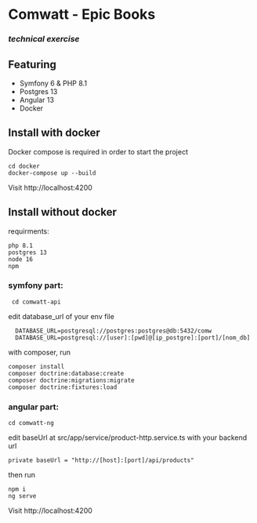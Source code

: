 # Comwatt - Epic Books
### _technical exercise_

## Featuring

- Symfony 6 & PHP 8.1
- Postgres 13
- Angular 13
- Docker

## Install with docker

Docker compose is required in order to start the project

```
cd docker
docker-compose up --build
```

Visit http://localhost:4200

## Install without docker
requirments:
```
php 8.1
postgres 13
node 16
npm
```
### symfony part:
```
 cd comwatt-api
```
edit database_url of your env file
```
  DATABASE_URL=postgresql://postgres:postgres@db:5432/comw
  DATABASE_URL=postgresql://[user]:[pwd]@[ip_postgre]:[port]/[nom_db]
```
with composer, run
```
composer install
composer doctrine:database:create
composer doctrine:migrations:migrate
composer doctrine:fixtures:load
```
### angular part:
```
cd comwatt-ng
```
edit baseUrl at  src/app/service/product-http.service.ts with your backend url
```
private baseUrl = "http://[host]:[port]/api/products"
```
then run
```
npm i
ng serve
```
Visit http://localhost:4200



